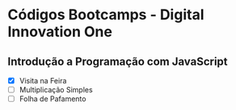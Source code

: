 # Códigos Bootcamps - Digital Innovation One

## Introdução a Programação com JavaScript

- [x] Visita na Feira
- [ ] Multiplicação Simples
- [ ] Folha de Pafamento
